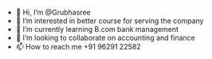 - 👋 Hi, I’m @Grubhasree
- 👀 I’m interested in better course for serving the company 
- 🌱 I’m currently learning B.com bank management
- 💞️ I’m looking to collaborate on accounting and finance
- 📫 How to reach me +91 96291 22582

<!---
Grubhasree/Grubhasree is a ✨ special ✨ repository because its `README.md` (this file) appears on your GitHub profile.
You can click the Preview link to take a look at your changes.
--->

